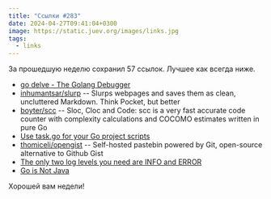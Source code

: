 ```yaml
---
title: "Ссылки #283"
date: 2024-04-27T09:41:04+0300
image: https://static.juev.org/images/links.jpg
tags: 
  - links
---
```


За прошедшую неделю сохранил 57 ссылок. Лучшее как всегда ниже.

- [go delve - The Golang Debugger](https://earthly.dev/blog/golang-dlv/)
- [inhumantsar/slurp](https://github.com/inhumantsar/slurp) -- Slurps webpages and saves them as clean, uncluttered Markdown. Think Pocket, but better
- [boyter/scc](https://github.com/boyter/scc) -- Sloc, Cloc and Code: scc is a very fast accurate code counter with complexity calculations and COCOMO estimates written in pure Go
- [Use task.go for your Go project scripts](https://dev.to/jcbhmr/use-taskgo-for-your-go-project-scripts-2cm4)
- [thomiceli/opengist](https://github.com/thomiceli/opengist) -- Self-hosted pastebin powered by Git, open-source alternative to Github Gist
- [The only two log levels you need are INFO and ERROR](https://ntietz.com/blog/the-only-two-log-levels-you-need-are-info-and-error/)
- [Go is Not Java](https://blog.vertigrated.com/go-is-not-java)

Хорошей вам недели!
